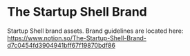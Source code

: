 # The Startup Shell Brand
Startup Shell brand assets.
Brand guidelines are located here: https://www.notion.so/The-Startup-Shell-Brand-d7c0454fd3904941bff67f19870bdf86
